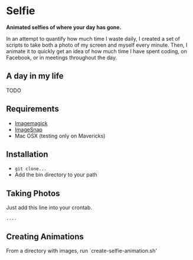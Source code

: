 Selfie
============

**Animated selfies of where your day has gone.**

In an attempt to quantify how much time I waste daily, I created a set of scripts to take both a photo of my screen and myself every minute. Then, I animate it to quickly get an idea of how much time I have spent coding, on Facebook, or in meetings throughout the day. 

A day in my life
-----------------

TODO

Requirements
------------
* [Imagemagick](http://www.imagemagick.org/)
* [ImageSnap](https://github.com/rharder/imagesnap)
* Mac OSX (testing only on Mavericks)

Installation
------------
* `git clone...`
* Add the bin directory to your path

Taking Photos
-------------

Just add this line into your crontab.

    ....
    
Creating Animations
-------------------

From a directory with images, run `create-selfie-animation.sh'

